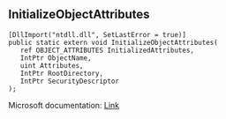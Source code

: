 ## InitializeObjectAttributes

```
[DllImport("ntdll.dll", SetLastError = true)]
public static extern void InitializeObjectAttributes(
   ref OBJECT_ATTRIBUTES InitializedAttributes,
   IntPtr ObjectName,
   uint Attributes,
   IntPtr RootDirectory,
   IntPtr SecurityDescriptor
);
```

Microsoft documentation: [Link](https://learn.microsoft.com/en-us/windows/win32/api/ntdef/nf-ntdef-initializeobjectattributes)
